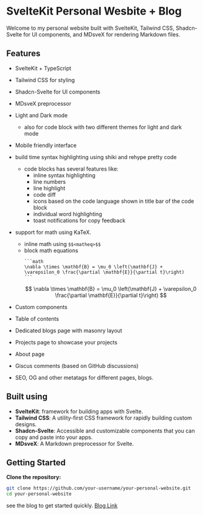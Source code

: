 # SvelteKit Personal Wesbite + Blog

Welcome to my personal website built with SvelteKit, Tailwind CSS, Shadcn-Svelte for UI components, and MDsveX for rendering Markdown files.


## Features
- SvelteKit + TypeScript
- Tailwind CSS for styling
- Shadcn-Svelte for UI components
- MDsveX preprocessor
- Light and Dark mode
    - also for code block with two different themes for light and dark mode
- Mobile friendly interface
- build time syntax highlighting using shiki and rehype pretty code
    - code blocks has several features like:
        - inline syntax highlighting
        - line numbers
        - line highlight
        - code diff
        - icons based on the code language shown in title bar of the code block
        - individual word highlighting
        - toast notifications for copy feedback
- support for math using KaTeX.
    - inline math using `$$<matheq>$$`
    - block math equations
        ````
        ```math
        \nabla \times \mathbf{B} = \mu_0 \left(\mathbf{J} + \varepsilon_0 \frac{\partial \mathbf{E}}{\partial t}\right)
        ```
        ````
        $$
        \nabla \times \mathbf{B} = \mu_0 \left(\mathbf{J} + \varepsilon_0 \frac{\partial \mathbf{E}}{\partial t}\right)
        $$

- Custom components
- Table of contents
- Dedicated blogs page with masonry layout
- Projects page to showcase your projects
- About page
- Giscus comments (based on GitHub discussions)
- SEO, OG and other metatags for different pages, blogs.

## Built using

- **SvelteKit**: framework for building apps with Svelte.
- **Tailwind CSS**: A utility-first CSS framework for rapidly building custom designs.
- **Shadcn-Svelte**: Accessible and customizable components that you can copy and paste into your apps.
- **MDsveX**: A Markdown preprocessor for Svelte.

## Getting Started

**Clone the repository:**

   ```bash
   git clone https://github.com/your-username/your-personal-website.git
   cd your-personal-website
   ````

see the blog to get started quickly. [Blog Link](https://prabhukirankonda.vercel.app/blog/getting-started) 
